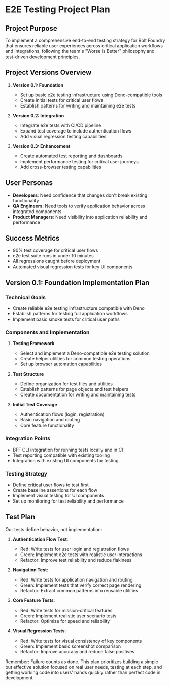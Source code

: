 # E2E Testing Project Plan

## Project Purpose

To implement a comprehensive end-to-end testing strategy for Bolt Foundry that
ensures reliable user experiences across critical application workflows and
integrations, following the team's "Worse is Better" philosophy and test-driven
development principles.

## Project Versions Overview

1. **Version 0.1: Foundation**
   - Set up basic e2e testing infrastructure using Deno-compatible tools
   - Create initial tests for critical user flows
   - Establish patterns for writing and maintaining e2e tests

2. **Version 0.2: Integration**
   - Integrate e2e tests with CI/CD pipeline
   - Expand test coverage to include authentication flows
   - Add visual regression testing capabilities

3. **Version 0.3: Enhancement**
   - Create automated test reporting and dashboards
   - Implement performance testing for critical user journeys
   - Add cross-browser testing capabilities

## User Personas

- **Developers**: Need confidence that changes don't break existing
  functionality
- **QA Engineers**: Need tools to verify application behavior across integrated
  components
- **Product Managers**: Need visibility into application reliability and
  performance

## Success Metrics

- 90% test coverage for critical user flows
- e2e test suite runs in under 10 minutes
- All regressions caught before deployment
- Automated visual regression tests for key UI components

## Version 0.1: Foundation Implementation Plan

### Technical Goals

- Create reliable e2e testing infrastructure compatible with Deno
- Establish patterns for testing full application workflows
- Implement basic smoke tests for critical user paths

### Components and Implementation

1. **Testing Framework**
   - Select and implement a Deno-compatible e2e testing solution
   - Create helper utilities for common testing operations
   - Set up browser automation capabilities

2. **Test Structure**
   - Define organization for test files and utilities
   - Establish patterns for page objects and test helpers
   - Create documentation for writing and maintaining tests

3. **Initial Test Coverage**
   - Authentication flows (login, registration)
   - Basic navigation and routing
   - Core feature functionality

### Integration Points

- BFF CLI integration for running tests locally and in CI
- Test reporting compatible with existing tooling
- Integration with existing UI components for testing

### Testing Strategy

- Define critical user flows to test first
- Create baseline assertions for each flow
- Implement visual testing for UI components
- Set up monitoring for test reliability and performance

## Test Plan

Our tests define behavior, not implementation:

1. **Authentication Flow Test**:
   - Red: Write tests for user login and registration flows
   - Green: Implement e2e tests with realistic user interactions
   - Refactor: Improve test reliability and reduce flakiness

2. **Navigation Test**:
   - Red: Write tests for application navigation and routing
   - Green: Implement tests that verify correct page rendering
   - Refactor: Extract common patterns into reusable utilities

3. **Core Feature Tests**:
   - Red: Write tests for mission-critical features
   - Green: Implement realistic user scenario tests
   - Refactor: Optimize for speed and reliability

4. **Visual Regression Tests**:
   - Red: Write tests for visual consistency of key components
   - Green: Implement basic screenshot comparison
   - Refactor: Improve accuracy and reduce false positives

Remember: Failure counts as done. This plan prioritizes building a simple but
effective solution focused on real user needs, testing at each step, and getting
working code into users' hands quickly rather than perfect code in development.
